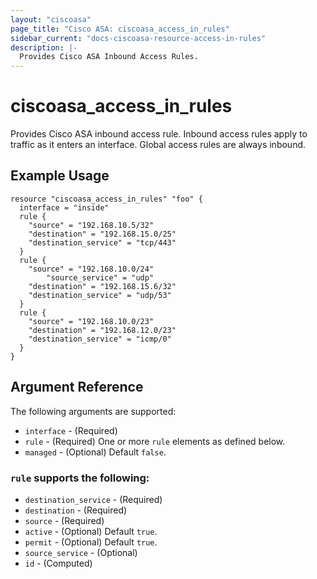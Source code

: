 ```yaml
---
layout: "ciscoasa"
page_title: "Cisco ASA: ciscoasa_access_in_rules"
sidebar_current: "docs-ciscoasa-resource-access-in-rules"
description: |-
  Provides Cisco ASA Inbound Access Rules.
---
```


# ciscoasa_access_in_rules

Provides Cisco ASA inbound access rule. Inbound access rules apply to traffic as it enters an interface. Global access rules are always inbound.

## Example Usage

```hcl
resource "ciscoasa_access_in_rules" "foo" {
  interface = "inside"
  rule {
    "source" = "192.168.10.5/32"
    "destination" = "192.168.15.0/25"
    "destination_service" = "tcp/443"
  }
  rule {
    "source" = "192.168.10.0/24"
		"source_service" = "udp"
    "destination" = "192.168.15.6/32"
    "destination_service" = "udp/53"
  }
  rule {
    "source" = "192.168.10.0/23"
    "destination" = "192.168.12.0/23"
    "destination_service" = "icmp/0"
  }
}
```

## Argument Reference

The following arguments are supported:

* `interface` - (Required)
* `rule` - (Required) One or more `rule` elements as defined below.
* `managed` - (Optional) Default `false`.

### `rule` supports the following:

* `destination_service` - (Required)
* `destination` - (Required)
* `source` - (Required)
* `active` - (Optional) Default `true`.
* `permit` - (Optional) Default `true`.
* `source_service` - (Optional)
* `id` - (Computed)
